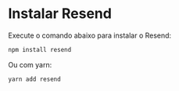# Instalar Resend

Execute o comando abaixo para instalar o Resend:

```bash
npm install resend
```

Ou com yarn:

```bash
yarn add resend
```
